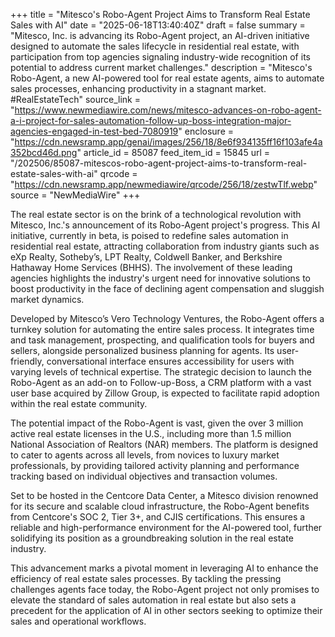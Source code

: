 +++
title = "Mitesco's Robo-Agent Project Aims to Transform Real Estate Sales with AI"
date = "2025-06-18T13:40:40Z"
draft = false
summary = "Mitesco, Inc. is advancing its Robo-Agent project, an AI-driven initiative designed to automate the sales lifecycle in residential real estate, with participation from top agencies signaling industry-wide recognition of its potential to address current market challenges."
description = "Mitesco's Robo-Agent, a new AI-powered tool for real estate agents, aims to automate sales processes, enhancing productivity in a stagnant market. #RealEstateTech"
source_link = "https://www.newmediawire.com/news/mitesco-advances-on-robo-agent-a-i-project-for-sales-automation-follow-up-boss-integration-major-agencies-engaged-in-test-bed-7080919"
enclosure = "https://cdn.newsramp.app/genai/images/256/18/8e6f934135ff16f103afe4a352bcd46d.png"
article_id = 85087
feed_item_id = 15845
url = "/202506/85087-mitescos-robo-agent-project-aims-to-transform-real-estate-sales-with-ai"
qrcode = "https://cdn.newsramp.app/newmediawire/qrcode/256/18/zestwTlf.webp"
source = "NewMediaWire"
+++

<p>The real estate sector is on the brink of a technological revolution with Mitesco, Inc.'s announcement of its Robo-Agent project's progress. This AI initiative, currently in beta, is poised to redefine sales automation in residential real estate, attracting collaboration from industry giants such as eXp Realty, Sotheby’s, LPT Realty, Coldwell Banker, and Berkshire Hathaway Home Services (BHHS). The involvement of these leading agencies highlights the industry's urgent need for innovative solutions to boost productivity in the face of declining agent compensation and sluggish market dynamics.</p><p>Developed by Mitesco’s Vero Technology Ventures, the Robo-Agent offers a turnkey solution for automating the entire sales process. It integrates time and task management, prospecting, and qualification tools for buyers and sellers, alongside personalized business planning for agents. Its user-friendly, conversational interface ensures accessibility for users with varying levels of technical expertise. The strategic decision to launch the Robo-Agent as an add-on to Follow-up-Boss, a CRM platform with a vast user base acquired by Zillow Group, is expected to facilitate rapid adoption within the real estate community.</p><p>The potential impact of the Robo-Agent is vast, given the over 3 million active real estate licenses in the U.S., including more than 1.5 million National Association of Realtors (NAR) members. The platform is designed to cater to agents across all levels, from novices to luxury market professionals, by providing tailored activity planning and performance tracking based on individual objectives and transaction volumes.</p><p>Set to be hosted in the Centcore Data Center, a Mitesco division renowned for its secure and scalable cloud infrastructure, the Robo-Agent benefits from Centcore's SOC 2, Tier 3+, and CJIS certifications. This ensures a reliable and high-performance environment for the AI-powered tool, further solidifying its position as a groundbreaking solution in the real estate industry.</p><p>This advancement marks a pivotal moment in leveraging AI to enhance the efficiency of real estate sales processes. By tackling the pressing challenges agents face today, the Robo-Agent project not only promises to elevate the standard of sales automation in real estate but also sets a precedent for the application of AI in other sectors seeking to optimize their sales and operational workflows.</p>